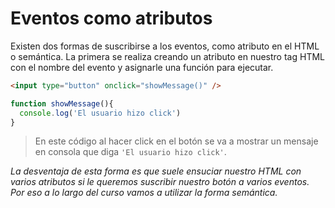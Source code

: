 # Eventos como atributos

Existen dos formas de suscribirse a los eventos, como atributo en el HTML o semántica. La primera se realiza creando un atributo en nuestro tag HTML con el nombre del evento y asignarle una función para ejecutar.

```html
<input type="button" onclick="showMessage()" />
```

```js
function showMessage(){
  console.log('El usuario hizo click')
}
```

> En este código al hacer click en el botón se va a mostrar un mensaje en consola que diga `'El usuario hizo click'`.

*La desventaja de esta forma es que suele ensuciar nuestro HTML con varios atributos si le queremos suscribir nuestro botón a varios eventos. Por eso a lo largo del curso vamos a utilizar la forma semántica.*